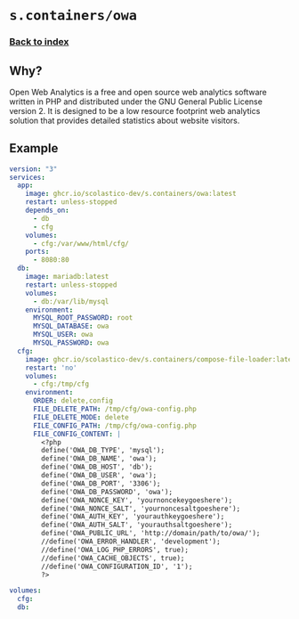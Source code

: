 # `s.containers/owa`

### [Back to index](../../README.md)

## Why?

Open Web Analytics is a free and open source web analytics software written in PHP and distributed
under the GNU General Public License version 2. It is designed to be a low resource footprint web
analytics solution that provides detailed statistics about website visitors.

## Example

```yml
version: "3"
services:
  app:
    image: ghcr.io/scolastico-dev/s.containers/owa:latest
    restart: unless-stopped
    depends_on:
      - db
      - cfg
    volumes:
      - cfg:/var/www/html/cfg/
    ports:
      - 8080:80
  db:
    image: mariadb:latest
    restart: unless-stopped
    volumes:
      - db:/var/lib/mysql
    environment:
      MYSQL_ROOT_PASSWORD: root
      MYSQL_DATABASE: owa
      MYSQL_USER: owa
      MYSQL_PASSWORD: owa
  cfg:
    image: ghcr.io/scolastico-dev/s.containers/compose-file-loader:latest
    restart: 'no'
    volumes:
      - cfg:/tmp/cfg
    environment:
      ORDER: delete,config
      FILE_DELETE_PATH: /tmp/cfg/owa-config.php
      FILE_DELETE_MODE: delete
      FILE_CONFIG_PATH: /tmp/cfg/owa-config.php
      FILE_CONFIG_CONTENT: |
        <?php
        define('OWA_DB_TYPE', 'mysql');
        define('OWA_DB_NAME', 'owa');
        define('OWA_DB_HOST', 'db');
        define('OWA_DB_USER', 'owa');
        define('OWA_DB_PORT', '3306');
        define('OWA_DB_PASSWORD', 'owa');
        define('OWA_NONCE_KEY', 'yournoncekeygoeshere');
        define('OWA_NONCE_SALT', 'yournoncesaltgoeshere');
        define('OWA_AUTH_KEY', 'yourauthkeygoeshere');
        define('OWA_AUTH_SALT', 'yourauthsaltgoeshere');
        define('OWA_PUBLIC_URL', 'http://domain/path/to/owa/');
        //define('OWA_ERROR_HANDLER', 'development');
        //define('OWA_LOG_PHP_ERRORS', true);
        //define('OWA_CACHE_OBJECTS', true);
        //define('OWA_CONFIGURATION_ID', '1');
        ?>

volumes:
  cfg:
  db:
```
